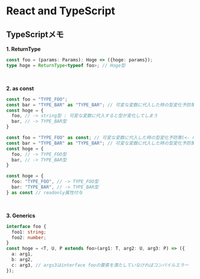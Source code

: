 React and TypeScript
==

## TypeScriptメモ

**1. ReturnType**
```typescript
const foo = (params: Params): Hoge => ({hoge: params});
type hoge = ReturnType<typeof foo>; // Hoge型
```

<br />

**2. as const**
```typescript
const foo = "TYPE_FOO";
const bar = "TYPE_BAR" as "TYPE_BAR"; // 可変な変数に代入した時の型変化予防策(従来)
const hoge = {
  foo, // -> string型 : 可変な変数に代入すると型が変化してしまう
  bar, // -> TYPE_BAR型
}
```

```typescript
const foo = "TYPE_FOO" as const; // 可変な変数に代入した時の型変化予防策(<- new!)
const bar = "TYPE_BAR" as "TYPE_BAR"; // 可変な変数に代入した時の型変化予防策(従来)
const hoge = {
  foo, // -> TYPE_FOO型
  bar, // -> TYPE_BAR型
}
```

```typescript
const hoge = {
  foo: "TYPE_FOO", // -> TYPE_FOO型
  bar: "TYPE_BAR", // -> TYPE_BAR型
} as const // readonly属性付与
```

<br />

**3. Generics**

```typescript
interface foo {
  foo1: string;
  foo2: number;
}
const hoge = <T, U, P extends foo>(arg1: T, arg2: U, arg3: P) => ({
  a: arg1,
  b: arg2,
  c: arg3, // args3はinterface fooの要素を満たしていなければコンパイルエラー
});
```
